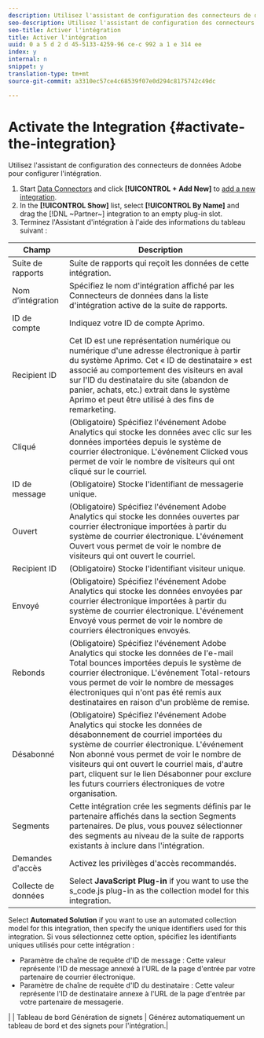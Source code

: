 ```yaml
---
description: Utilisez l'assistant de configuration des connecteurs de données Adobe pour configurer l'intégration.
seo-description: Utilisez l'assistant de configuration des connecteurs de données Adobe pour configurer l'intégration.
seo-title: Activer l'intégration
title: Activer l'intégration
uuid: 0 a 5 d 2 d 45-5133-4259-96 ce-c 992 a 1 e 314 ee
index: y
internal: n
snippet: y
translation-type: tm+mt
source-git-commit: a3310ec57ce4c68539f07e0d294c8175742c49dc

---
```



# Activate the Integration {#activate-the-integration}

Utilisez l'assistant de configuration des connecteurs de données Adobe pour configurer l'intégration.

1. Start [Data Connectors](https://marketing.adobe.com/resources/help/en_US/genesis/c_overview.html) and click **[!UICONTROL + Add New]** to [add a new integration](https://marketing.adobe.com/resources/help/en_US/genesis/t_add_integration.html).
1. In the **[!UICONTROL Show]** list, select **[!UICONTROL By Name]** and drag the [!DNL ~Partner~] integration to an empty plug-in slot.
1. Terminez l'Assistant d'intégration à l'aide des informations du tableau suivant :

| Champ | Description |
|--- |--- |
| Suite de rapports | Suite de rapports qui reçoit les données de cette intégration. |
| Nom d’intégration | Spécifiez le nom d'intégration affiché par les Connecteurs de données dans la liste d'intégration active de la suite de rapports. |
| ID de compte | Indiquez votre ID de compte Aprimo. |
| Recipient ID | Cet ID est une représentation numérique ou numérique d'une adresse électronique à partir du système Aprimo. Cet « ID de destinataire » est associé au comportement des visiteurs en aval sur l'ID du destinataire du site (abandon de panier, achats, etc.) extrait dans le système Aprimo et peut être utilisé à des fins de remarketing. |
| Cliqué | (Obligatoire) Spécifiez l'événement Adobe Analytics qui stocke les données avec clic sur les données importées depuis le système de courrier électronique. L'événement Clicked vous permet de voir le nombre de visiteurs qui ont cliqué sur le courriel. |
| ID de message | (Obligatoire) Stocke l'identifiant de messagerie unique. |
| Ouvert | (Obligatoire) Spécifiez l'événement Adobe Analytics qui stocke les données ouvertes par courrier électronique importées à partir du système de courrier électronique. L'événement Ouvert vous permet de voir le nombre de visiteurs qui ont ouvert le courriel. |
| Recipient ID | (Obligatoire) Stocke l'identifiant visiteur unique. |
| Envoyé | (Obligatoire) Spécifiez l'événement Adobe Analytics qui stocke les données envoyées par courrier électronique importées à partir du système de courrier électronique. L'événement Envoyé vous permet de voir le nombre de courriers électroniques envoyés. |
| Rebonds | (Obligatoire) Spécifiez l'événement Adobe Analytics qui stocke les données de l'e-mail Total bounces importées depuis le système de courrier électronique. L'événement Total-retours vous permet de voir le nombre de messages électroniques qui n'ont pas été remis aux destinataires en raison d'un problème de remise. |
| Désabonné | (Obligatoire) Spécifiez l'événement Adobe Analytics qui stocke les données de désabonnement de courriel importées du système de courrier électronique. L'événement Non abonné vous permet de voir le nombre de visiteurs qui ont ouvert le courriel mais, d'autre part, cliquent sur le lien Désabonner pour exclure les futurs courriers électroniques de votre organisation. |
| Segments | Cette intégration crée les segments définis par le partenaire affichés dans la section Segments partenaires. De plus, vous pouvez sélectionner des segments au niveau de la suite de rapports existants à inclure dans l'intégration. |
| Demandes d'accès | Activez les privilèges d'accès recommandés. |
| Collecte de données | Select **JavaScript Plug-in** if you want to use the s_code.js plug-in as the collection model for this integration. |
Select **Automated Solution** if you want to use an automated collection model for this integration, then specify the unique identifiers used for this integration. Si vous sélectionnez cette option, spécifiez les identifiants uniques utilisés pour cette intégration :
<ul><li>Paramètre de chaîne de requête d'ID de message : Cette valeur représente l'ID de message annexé à l'URL de la page d'entrée par votre partenaire de courrier électronique.</li>
<li>Paramètre de chaîne de requête d'ID du destinataire : Cette valeur représente l'ID de destinataire annexe à l'URL de la page d'entrée par votre partenaire de messagerie.</li></ul>|
| Tableau de bord Génération de signets | Générez automatiquement un tableau de bord et des signets pour l'intégration.|
